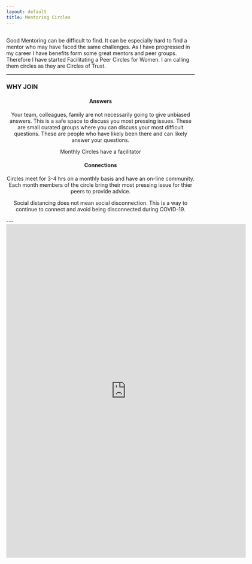 ```yaml
---
layout: default
title: Mentoring Circles
---
```


<p style="margin:30px 0;"></p>
Good Mentoring can be difficult to find. It can be especially hard to find a mentor who may have faced the same challenges. As I have progressed in my career I have benefits form some great mentors and peer groups. Therefore I have started Facilitating a Peer Circles for Women. I am calling them circles as they are Circles of Trust. 

---

### WHY JOIN

 <h4 align="center">Answers</h4>
 <p align="center">Your team, colleagues, family are not necessarily going to give unbiased answers.  This is a safe space to discuss you most pressing issues. These are small curated groups where you can discuss your most difficult questions. These are people who have likely been there and can likely answer your questions.</p> <p align="center">Monthly Circles have a facilitator</p>
 
<h4 align="center">Connections</h4>
<p align="center">Circles meet for 3-4 hrs on a monthly basis and have an on-line community. Each month members of the circle bring their most pressing issue for thier peers to provide advice. </p>
<p align="center">Social distancing does not mean social disconnection. This is a way to continue to connect and avoid being disconnected during COVID-19.</p>
---

<iframe style="margin:auto;display:block;" src="https://docs.google.com/forms/d/e/1FAIpQLSfcW-FRhM4zQxJiQCvZR7emEq9q15-i0qcZ-fBmsmBi3aQt2Q/viewform?embedded=true" width="640" height="892" frameborder="0" marginheight="0" marginwidth="0" display="block">Loading…</iframe>